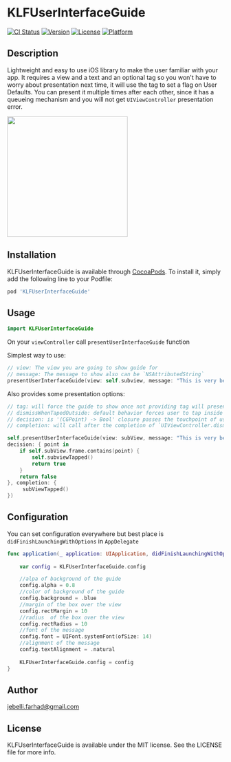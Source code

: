 # KLFUserInterfaceGuide

[![CI Status](https://img.shields.io/travis/jebelli.farhad@gmail.com/KLFUserInterfaceGuide.svg?style=flat)](https://travis-ci.org/jebelli.farhad@gmail.com/KLFUserInterfaceGuide)
[![Version](https://img.shields.io/cocoapods/v/KLFUserInterfaceGuide.svg?style=flat)](https://cocoapods.org/pods/KLFUserInterfaceGuide)
[![License](https://img.shields.io/cocoapods/l/KLFUserInterfaceGuide.svg?style=flat)](https://cocoapods.org/pods/KLFUserInterfaceGuide)
[![Platform](https://img.shields.io/cocoapods/p/KLFUserInterfaceGuide.svg?style=flat)](https://cocoapods.org/pods/KLFUserInterfaceGuide)


## Description
Lightweight and easy to use iOS library to make the user familiar with your app.
It requires a view and a text and an optional tag so you won't have to worry about presentation next time, it will use the tag to set a flag on User Defaults. You can present it multiple times after each other, since it has a queueing mechanism and you will not get `UIViewController` presentation error.

<img src="example.gif" width="280">
  
## Installation

KLFUserInterfaceGuide is available through [CocoaPods](https://cocoapods.org). To install
it, simply add the following line to your Podfile:

```ruby
pod 'KLFUserInterfaceGuide'
```

## Usage

```swift
import KLFUserInterfaceGuide
```

On your `viewController` call `presentUserInterfaceGuide` function

Simplest way to use:
```swift 5.2
// view: The view you are going to show guide for
// message: The message to show also can be `NSAttributedString`
presentUserInterfaceGuide(view: self.subview, message: "This is very beginning message!!!")
```

Also provides some presentation options:
```swift
// tag: will force the guide to show once not providing tag will present the guide every time
// dismissWhenTapedOutside: default behavior forces user to tap inside the box set this property to true so the guide will dismiss by tapping outside.
// decision: is '(CGPoint) -> Bool' closure passes the touchpoint of user in coordinate of view if return true means touchpoints is where it should be and guide will dismiss if false noting happens
// completion: will call after the completion of `UIViewController.dismiss()` called 

self.presentUserInterfaceGuide(view: subView, message: "This is very begining message!!!", tag: "view1", dismissWhenTapedOutside: true,
decision: { point in
    if self.subView.frame.contains(point) {
        self.subviewTapped()
        return true
    }
    return false
}, completion: {
     subViewTapped()
})

```

## Configuration
You can set configuration everywhere but best place is `didFinishLaunchingWithOptions` in `AppDelegate`
```swift
func application(_ application: UIApplication, didFinishLaunchingWithOptions launchOptions: [UIApplication.LaunchOptionsKey: Any]?) -> Bool {
    
    var config = KLFUserInterfaceGuide.config

    //alpa of background of the guide
    config.alpha = 0.8
    //color of background of the guide
    config.background = .blue
    //margin of the box over the view
    config.rectMargin = 10
    //radius  of the box over the view
    config.rectRadius = 10
    //font of the message
    config.font = UIFont.systemFont(ofSize: 14)
    //alignment of the message
    config.textAlignment = .natural
    
    KLFUserInterfaceGuide.config = config
}
```

## Author

jebelli.farhad@gmail.com
## License

KLFUserInterfaceGuide is available under the MIT license. See the LICENSE file for more info.

